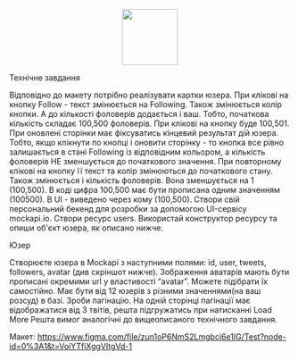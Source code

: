 <div id="header" align="center">
  <img src="https://media.giphy.com/media/RhMCBG9K6P4Ou9WKr4/giphy.gif" width="100"/>
</div>

Технічне завдання

Відповідно до макету потрібно реалізувати картки юзера.
При клікові на кнопку Follow - текст змінюється на Following. Також змінюється колір кнопки. А до кількості фоловерів додається і ваш. Тобто, початкова кількість складає 100,500 фоловерів. При клікові на кнопку буде 100,501.
При оновлені сторінки має фіксуватись кінцевий результат дій юзера. Тобто, якщо клікнути по кнопці і оновити сторінку - то кнопка все рівно залишається в стані Following із відповідним кольором, а кількість фоловерів НЕ зменшується до початкового значення.
При повторному клікові на кнопку її текст та колір змінюються до початкового стану. Також змінюється і кількість фоловерів. Вона зменшується на 1 (100,500).
В коді цифра 100,500 має бути прописана одним значенням (100500). В UI - виведено через кому (100,500).
Створи свій персональний бекенд для розробки за допомогою UI-сервісу mockapi.io. Створи ресурс users. Використай конструктор ресурсу та опиши об'єкт юзера, як описано нижче.

Юзер

Створюєте юзера в Mockapi з наступними полями: id, user, tweets, followers, avatar (див скріншот нижче).
Зображення аватарів мають бути прописані окремими url у властивості “avatar”. Можете підібрати їх самостійно.
Має бути від 12 юзерів з різними значеннями(на ваш розсуд) в базі. Зроби пагінацію. На одній сторінці пагінації має відображатися від 3 твітів, решта підгружатись при натисканні Load More
Решта вимог аналогічні до вищеописаного технічного завдання.

Макет: https://www.figma.com/file/zun1oP6NmS2Lmgbcj6e1IG/Test?node-id=0%3A1&t=VoiYTfiXggVItgVd-1
